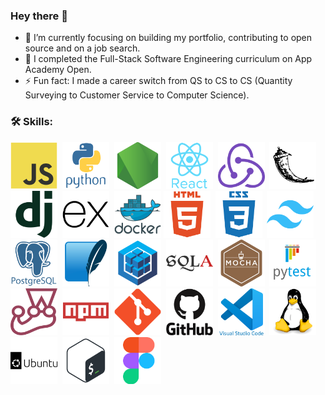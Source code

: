 ### Hey there 👋

<!--
**michellemounde/michellemounde** is a ✨ _special_ ✨ repository because its `README.md` (this file) appears on your GitHub profile.

Here are some ideas to get you started:
-->

- 🔭 I’m currently focusing on building my portfolio, contributing to open source and on a job search.
- 🌱 I completed the Full-Stack Software Engineering curriculum on App Academy Open.
- ⚡ Fun fact: I made a career switch from QS to CS to CS (Quantity Surveying to Customer Service to Computer Science).

### :hammer_and_wrench: Skills:
<div>
  <img src="https://github.com/devicons/devicon/blob/master/icons/javascript/javascript-original.svg"
       title="JavaScript" alt="JavaScript" width="75" height="75"/>&nbsp;
  <img src="https://github.com/devicons/devicon/blob/master/icons/python/python-original-wordmark.svg"
       title="Python" alt="Python" width="75" height="75"/>&nbsp;
  <img src="https://github.com/devicons/devicon/blob/master/icons/nodejs/nodejs-original.svg"
       title="NodeJS" alt="NodeJS" width="75" height="75"/>&nbsp;
  <img src="https://github.com/devicons/devicon/blob/master/icons/react/react-original-wordmark.svg"
       title="React" alt="React" width="75" height="75"/>&nbsp;
  <img src="https://github.com/devicons/devicon/blob/master/icons/redux/redux-original.svg"
       title="Redux" alt="Redux " width="75" height="75"/>&nbsp;
  <img src="https://github.com/devicons/devicon/blob/master/icons/flask/flask-original.svg" 
       title="Flask" alt="Flask" width="75" height="75"/>&nbsp;
  <img src="https://github.com/devicons/devicon/blob/master/icons/django/django-plain.svg"
       title="Django" alt="Django" width="75" height="75"/>&nbsp;
  <img src="https://github.com/devicons/devicon/blob/master/icons/express/express-original.svg"
       title="ExpressJS" alt="Express" width="75" height="75"/>&nbsp;
  <img src="https://github.com/devicons/devicon/blob/master/icons/docker/docker-original-wordmark.svg"
       title="Docker" **alt="Docker" width="75" height="75"/>
  <img src="https://github.com/devicons/devicon/blob/master/icons/html5/html5-plain-wordmark.svg"
       title="HTML5" alt="HTML" width="75" height="75"/>&nbsp;
  <img src="https://github.com/devicons/devicon/blob/master/icons/css3/css3-plain-wordmark.svg" 
       title="CSS3" alt="CSS" width="75" height="75"/>&nbsp;
  <img src="https://github.com/devicons/devicon/blob/master/icons/tailwindcss/tailwindcss-original.svg"    
       title="TailwindCSS" alt="TailwindCSS" width="75" height="75"/>&nbsp;
  <img src="https://github.com/devicons/devicon/blob/master/icons/postgresql/postgresql-plain-wordmark.svg" 
       title="PostgreSQL" alt="PostgreSQL" width="75" height="75"/>&nbsp;
  <img src="https://github.com/devicons/devicon/blob/master/icons/sqlite/sqlite-original.svg" 
       title="SQLite" alt="SQLite" width="75" height="75"/>&nbsp;
  <img src="https://github.com/devicons/devicon/blob/master/icons/sequelize/sequelize-original.svg" 
       title="Sequelize" alt="Sequelize" width="75" height="75"/>&nbsp;  
  <img src="https://github.com/devicons/devicon/blob/master/icons/sqlalchemy/sqlalchemy-original.svg" 
       title="SQLAlchemy" alt="SQLAlchemy" width="75" height="75"/>&nbsp;
  <img src="https://github.com/devicons/devicon/blob/master/icons/mocha/mocha-plain.svg" 
       title="Mocha" alt="Mocha" width="75" height="75"/>&nbsp;
  <img src="https://github.com/devicons/devicon/blob/master/icons/pytest/pytest-original-wordmark.svg" 
       title="Pytest" alt="Pytest" width="75" height="75"/>&nbsp;
  <img src="https://github.com/devicons/devicon/blob/master/icons/jest/jest-plain.svg"
       title="Jest" alt="Jest" width="75" height="75"/>&nbsp;
  <img src="https://github.com/devicons/devicon/blob/master/icons/npm/npm-original-wordmark.svg"
       title="NPM" alt="NPM " width="75" height="75"/>&nbsp;
  <img src="https://github.com/devicons/devicon/blob/master/icons/git/git-original.svg"
       title="Git" alt="Git" width="75" height="75"/>&nbsp;
  <img src="https://github.com/devicons/devicon/blob/master/icons/github/github-original-wordmark.svg"
       title="Github" alt="Github" width="75" height="75"/>&nbsp;
  <img src="https://github.com/devicons/devicon/blob/master/icons/vscode/vscode-original-wordmark.svg"
       title="Visual Studio Code" alt="Visual Studio Code" width="75" height="75"/>&nbsp;
  <img src="https://github.com/devicons/devicon/blob/master/icons/linux/linux-original.svg" 
       title="Linux" alt="Linux" width="75" height="75"/>&nbsp;
  <img src="https://github.com/devicons/devicon/blob/master/icons/ubuntu/ubuntu-plain-wordmark.svg"
       title="Ubuntu" alt="Ubuntu" width="75" height="75"/>&nbsp;
  <img src="https://github.com/devicons/devicon/blob/master/icons/bash/bash-original.svg"
       title="Bash" alt="Bash" width="75" height="75"/>&nbsp;
  <img src="https://github.com/devicons/devicon/blob/master/icons/figma/figma-original.svg" 
       title="Figma" alt="Figma" width="75" height="75"/>&nbsp;
</div>
